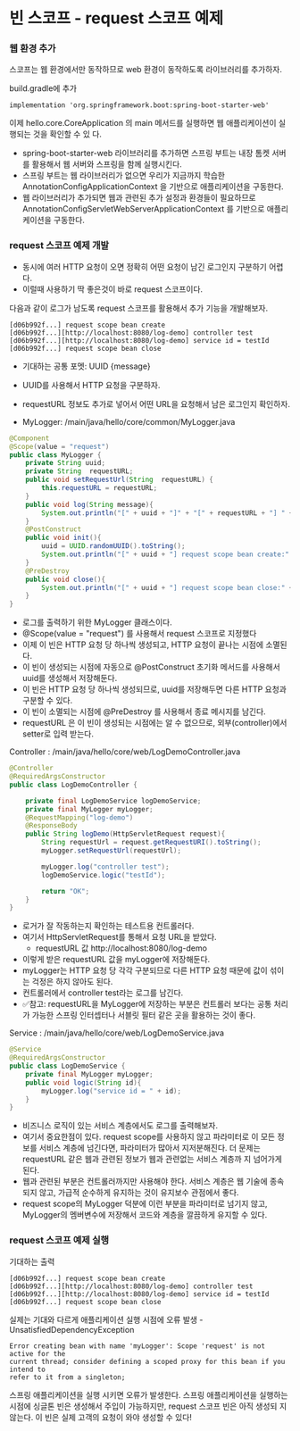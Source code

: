 
# 빈 스코프 - request 스코프 예제

### 웹 환경 추가

스코프는 웹 환경에서만 동작하므로 web 환경이 동작하도록 라이브러리를 추가하자.

build.gradle에 추가
```text
implementation 'org.springframework.boot:spring-boot-starter-web'
```

이제 hello.core.CoreApplication 의 main 메서드를 실행하면 웹 애플리케이션이 실행되는 것을 확인할 수 있
다.

- spring-boot-starter-web 라이브러리를 추가하면 스프링 부트는 내장 톰켓 서버를 활용해서 웹 
  서버와 스프링을 함께 실행시킨다.
- 스프링 부트는 웹 라이브러리가 없으면 우리가 지금까지 학습한
  AnnotationConfigApplicationContext 을 기반으로 애플리케이션을 구동한다.
- 웹 라이브러리가 추가되면 웹과 관련된 추가 설정과 환경들이 필요하므로
  AnnotationConfigServletWebServerApplicationContext 를 기반으로 애플리케이션을 구동한다.

### request 스코프 예제 개발

- 동시에 여러 HTTP 요청이 오면 정확히 어떤 요청이 남긴 로그인지 구분하기 어렵다.
- 이럴때 사용하기 딱 좋은것이 바로 request 스코프이다.

다음과 같이 로그가 남도록 request 스코프를 활용해서 추가 기능을 개발해보자.
```text
[d06b992f...] request scope bean create
[d06b992f...][http://localhost:8080/log-demo] controller test
[d06b992f...][http://localhost:8080/log-demo] service id = testId
[d06b992f...] request scope bean close
```

- 기대하는 공통 포멧: UUID {message}
- UUID를 사용해서 HTTP 요청을 구분하자.
- requestURL 정보도 추가로 넣어서 어떤 URL을 요청해서 남은 로그인지 확인하자.

- MyLogger: /main/java/hello/core/common/MyLogger.java

```java
@Component
@Scope(value = "request")
public class MyLogger {
    private String uuid;
    private String  requestURL;
    public void setRequestUrl(String  requestURL) {
        this.requestURL = requestURL;
    }
    public void log(String message){
        System.out.println("[" + uuid + "]" + "[" + requestURL + "] " +message);
    }
    @PostConstruct
    public void init(){
        uuid = UUID.randomUUID().toString();
        System.out.println("[" + uuid + "] request scope bean create:" + this);
    }
    @PreDestroy
    public void close(){
        System.out.println("[" + uuid + "] request scope bean close:" + this);
    }
}
```

- 로그를 출력하기 위한 MyLogger 클래스이다.
- @Scope(value = "request") 를 사용해서 request 스코프로 지정했다
- 이제 이 빈은 HTTP 요청 당 하나씩 생성되고, HTTP 요청이 끝나는 시점에 소멸된다.
- 이 빈이 생성되는 시점에 자동으로 @PostConstruct 초기화 메서드를 사용해서 uuid를 생성해서 저장해둔다.
- 이 빈은 HTTP 요청 당 하나씩 생성되므로, uuid를 저장해두면 다른 HTTP 요청과 구분할 수 있다.
- 이 빈이 소멸되는 시점에 @PreDestroy 를 사용해서 종료 메시지를 남긴다.
- requestURL 은 이 빈이 생성되는 시점에는 알 수 없으므로, 외부(controller)에서 setter로 입력 받는다.


Controller : /main/java/hello/core/web/LogDemoController.java
```java
@Controller
@RequiredArgsConstructor
public class LogDemoController {

    private final LogDemoService logDemoService;
    private final MyLogger myLogger;
    @RequestMapping("log-demo")
    @ResponseBody
    public String logDemo(HttpServletRequest request){
        String requestUrl = request.getRequestURI().toString();
        myLogger.setRequestUrl(requestUrl);

        myLogger.log("controller test");
        logDemoService.logic("testId");

        return "OK";
    }
}
```
- 로거가 잘 작동하는지 확인하는 테스트용 컨트롤러다.
- 여기서 HttpServletRequest를 통해서 요청 URL을 받았다.
  - requestURL 값 http://localhost:8080/log-demo
- 이렇게 받은 requestURL 값을 myLogger에 저장해둔다.
- myLogger는 HTTP 요청 당 각각 구분되므로 다른 HTTP 요청 때문에 값이 섞이는 걱정은 하지 않아도 된다.
- 컨트롤러에서 controller test라는 로그를 남긴다.
- ✅참고: requestURL을 MyLogger에 저장하는 부분은 컨트롤러 보다는 공통 처리가 가능한 스프링 인터셉터나
  서블릿 필터 같은 곳을 활용하는 것이 좋다.


Service : /main/java/hello/core/web/LogDemoService.java
```java
@Service
@RequiredArgsConstructor
public class LogDemoService {
    private final MyLogger myLogger;
    public void logic(String id){
        myLogger.log("service id = " + id);
    }
}
```

- 비즈니스 로직이 있는 서비스 계층에서도 로그를 출력해보자.
- 여기서 중요한점이 있다. request scope를 사용하지 않고 파라미터로 이 모든 정보를 서비스 계층에 넘긴다면,
  파라미터가 많아서 지저분해진다. 더 문제는 requestURL 같은 웹과 관련된 정보가 웹과 관련없는 서비스 계층까
  지 넘어가게 된다.
- 웹과 관련된 부분은 컨트롤러까지만 사용해야 한다. 서비스 계층은 웹 기술에 종속되지 않고,
  가급적 순수하게 유지하는 것이 유지보수 관점에서 좋다.
- request scope의 MyLogger 덕분에 이런 부분을 파라미터로 넘기지 않고, MyLogger의 멤버변수에 저장해서
  코드와 계층을 깔끔하게 유지할 수 있다.

### request 스코프 예제 실행

기대하는 출력 
```text
[d06b992f...] request scope bean create
[d06b992f...][http://localhost:8080/log-demo] controller test
[d06b992f...][http://localhost:8080/log-demo] service id = testId
[d06b992f...] request scope bean close
```

실제는 기대와 다르게 애플리케이션 실행 시점에 오류 발생 - UnsatisfiedDependencyException

```text
Error creating bean with name 'myLogger': Scope 'request' is not active for the 
current thread; consider defining a scoped proxy for this bean if you intend to 
refer to it from a singleton;
```

스프링 애플리케이션을 실행 시키면 오류가 발생한다. 
스프링 애플리케이션을 실행하는 시점에 싱글톤 빈은 생성해서 주입이 가능하지만, request 스코프 빈은 아직 생성되
지 않는다. 이 빈은 실제 고객의 요청이 와야 생성할 수 있다!
